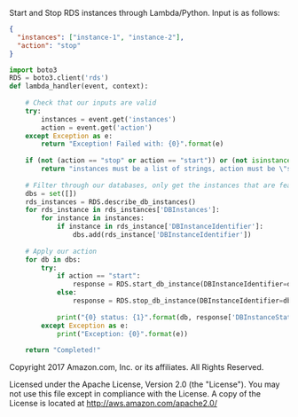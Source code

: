 Start and Stop RDS instances through Lambda/Python. Input is as follows:

```json
{
  "instances": ["instance-1", "instance-2"],
  "action": "stop"
}
```

```python
import boto3
RDS = boto3.client('rds')
def lambda_handler(event, context):
    
    # Check that our inputs are valid
    try:
        instances = event.get('instances')
        action = event.get('action')
    except Exception as e:
        return "Exception! Failed with: {0}".format(e)
    
    if (not (action == "stop" or action == "start")) or (not isinstance(instances, list)):
        return "instances must be a list of strings, action must be \"start\" or \"stop\""
    
    # Filter through our databases, only get the instances that are featured in our instances list
    dbs = set([])
    rds_instances = RDS.describe_db_instances()
    for rds_instance in rds_instances['DBInstances']:
        for instance in instances:
            if instance in rds_instance['DBInstanceIdentifier']:
                dbs.add(rds_instance['DBInstanceIdentifier'])
    
    # Apply our action
    for db in dbs:
        try:
            if action == "start":
                response = RDS.start_db_instance(DBInstanceIdentifier=db)
            else:
                response = RDS.stop_db_instance(DBInstanceIdentifier=db)
                
            print("{0} status: {1}".format(db, response['DBInstanceStatus']))
        except Exception as e:
            print("Exception: {0}".format(e))
    
    return "Completed!"
```

Copyright 2017 Amazon.com, Inc. or its affiliates. All Rights Reserved.

Licensed under the Apache License, Version 2.0 (the "License").
You may not use this file except in compliance with the License.
A copy of the License is located at <http://aws.amazon.com/apache2.0/>